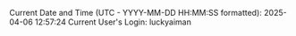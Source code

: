Current Date and Time (UTC - YYYY-MM-DD HH:MM:SS formatted): 2025-04-06 12:57:24
Current User's Login: luckyaiman
